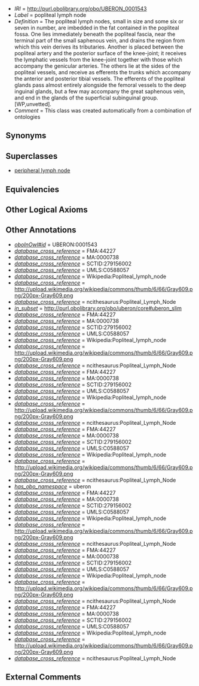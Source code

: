  * *IRI* = http://purl.obolibrary.org/obo/UBERON_0001543
 * *Label* = popliteal lymph node
 * *Definition* = The popliteal lymph nodes, small in size and some six or seven in number, are imbedded in the fat contained in the popliteal fossa. One lies immediately beneath the popliteal fascia, near the terminal part of the small saphenous vein, and drains the region from which this vein derives its tributaries. Another is placed between the popliteal artery and the posterior surface of the knee-joint; it receives the lymphatic vessels from the knee-joint together with those which accompany the genicular arteries. The others lie at the sides of the popliteal vessels, and receive as efferents the trunks which accompany the anterior and posterior tibial vessels. The efferents of the popliteal glands pass almost entirely alongside the femoral vessels to the deep inguinal glands, but a few may accompany the great saphenous vein, and end in the glands of the superficial subinguinal group. [WP,unvetted].
 * *Comment* = This class was created automatically from a combination of ontologies

## Synonyms


## Superclasses

 * [peripheral lymph node](../../UBERON/68/UBERON_0003968.md)

## Equivalencies


## Other Logical Axioms


## Other Annotations

 * *[oboInOwl#id](../../id/oboInOwl#id.md)* = UBERON:0001543
 * *[database_cross_reference](../../ef/oboInOwl#hasDbXref.md)* = FMA:44227
 * *[database_cross_reference](../../ef/oboInOwl#hasDbXref.md)* = MA:0000738
 * *[database_cross_reference](../../ef/oboInOwl#hasDbXref.md)* = SCTID:279156002
 * *[database_cross_reference](../../ef/oboInOwl#hasDbXref.md)* = UMLS:C0588057
 * *[database_cross_reference](../../ef/oboInOwl#hasDbXref.md)* = Wikipedia:Popliteal_lymph_node
 * *[database_cross_reference](../../ef/oboInOwl#hasDbXref.md)* = http://upload.wikimedia.org/wikipedia/commons/thumb/6/66/Gray609.png/200px-Gray609.png
 * *[database_cross_reference](../../ef/oboInOwl#hasDbXref.md)* = ncithesaurus:Popliteal_Lymph_Node
 * *[in_subset](../../et/oboInOwl#inSubset.md)* = http://purl.obolibrary.org/obo/uberon/core#uberon_slim
 * *[database_cross_reference](../../ef/oboInOwl#hasDbXref.md)* = FMA:44227
 * *[database_cross_reference](../../ef/oboInOwl#hasDbXref.md)* = MA:0000738
 * *[database_cross_reference](../../ef/oboInOwl#hasDbXref.md)* = SCTID:279156002
 * *[database_cross_reference](../../ef/oboInOwl#hasDbXref.md)* = UMLS:C0588057
 * *[database_cross_reference](../../ef/oboInOwl#hasDbXref.md)* = Wikipedia:Popliteal_lymph_node
 * *[database_cross_reference](../../ef/oboInOwl#hasDbXref.md)* = http://upload.wikimedia.org/wikipedia/commons/thumb/6/66/Gray609.png/200px-Gray609.png
 * *[database_cross_reference](../../ef/oboInOwl#hasDbXref.md)* = ncithesaurus:Popliteal_Lymph_Node
 * *[database_cross_reference](../../ef/oboInOwl#hasDbXref.md)* = FMA:44227
 * *[database_cross_reference](../../ef/oboInOwl#hasDbXref.md)* = MA:0000738
 * *[database_cross_reference](../../ef/oboInOwl#hasDbXref.md)* = SCTID:279156002
 * *[database_cross_reference](../../ef/oboInOwl#hasDbXref.md)* = UMLS:C0588057
 * *[database_cross_reference](../../ef/oboInOwl#hasDbXref.md)* = Wikipedia:Popliteal_lymph_node
 * *[database_cross_reference](../../ef/oboInOwl#hasDbXref.md)* = http://upload.wikimedia.org/wikipedia/commons/thumb/6/66/Gray609.png/200px-Gray609.png
 * *[database_cross_reference](../../ef/oboInOwl#hasDbXref.md)* = ncithesaurus:Popliteal_Lymph_Node
 * *[database_cross_reference](../../ef/oboInOwl#hasDbXref.md)* = FMA:44227
 * *[database_cross_reference](../../ef/oboInOwl#hasDbXref.md)* = MA:0000738
 * *[database_cross_reference](../../ef/oboInOwl#hasDbXref.md)* = SCTID:279156002
 * *[database_cross_reference](../../ef/oboInOwl#hasDbXref.md)* = UMLS:C0588057
 * *[database_cross_reference](../../ef/oboInOwl#hasDbXref.md)* = Wikipedia:Popliteal_lymph_node
 * *[database_cross_reference](../../ef/oboInOwl#hasDbXref.md)* = http://upload.wikimedia.org/wikipedia/commons/thumb/6/66/Gray609.png/200px-Gray609.png
 * *[database_cross_reference](../../ef/oboInOwl#hasDbXref.md)* = ncithesaurus:Popliteal_Lymph_Node
 * *[has_obo_namespace](../../ce/oboInOwl#hasOBONamespace.md)* = uberon
 * *[database_cross_reference](../../ef/oboInOwl#hasDbXref.md)* = FMA:44227
 * *[database_cross_reference](../../ef/oboInOwl#hasDbXref.md)* = MA:0000738
 * *[database_cross_reference](../../ef/oboInOwl#hasDbXref.md)* = SCTID:279156002
 * *[database_cross_reference](../../ef/oboInOwl#hasDbXref.md)* = UMLS:C0588057
 * *[database_cross_reference](../../ef/oboInOwl#hasDbXref.md)* = Wikipedia:Popliteal_lymph_node
 * *[database_cross_reference](../../ef/oboInOwl#hasDbXref.md)* = http://upload.wikimedia.org/wikipedia/commons/thumb/6/66/Gray609.png/200px-Gray609.png
 * *[database_cross_reference](../../ef/oboInOwl#hasDbXref.md)* = ncithesaurus:Popliteal_Lymph_Node
 * *[database_cross_reference](../../ef/oboInOwl#hasDbXref.md)* = FMA:44227
 * *[database_cross_reference](../../ef/oboInOwl#hasDbXref.md)* = MA:0000738
 * *[database_cross_reference](../../ef/oboInOwl#hasDbXref.md)* = SCTID:279156002
 * *[database_cross_reference](../../ef/oboInOwl#hasDbXref.md)* = UMLS:C0588057
 * *[database_cross_reference](../../ef/oboInOwl#hasDbXref.md)* = Wikipedia:Popliteal_lymph_node
 * *[database_cross_reference](../../ef/oboInOwl#hasDbXref.md)* = http://upload.wikimedia.org/wikipedia/commons/thumb/6/66/Gray609.png/200px-Gray609.png
 * *[database_cross_reference](../../ef/oboInOwl#hasDbXref.md)* = ncithesaurus:Popliteal_Lymph_Node
 * *[database_cross_reference](../../ef/oboInOwl#hasDbXref.md)* = FMA:44227
 * *[database_cross_reference](../../ef/oboInOwl#hasDbXref.md)* = MA:0000738
 * *[database_cross_reference](../../ef/oboInOwl#hasDbXref.md)* = SCTID:279156002
 * *[database_cross_reference](../../ef/oboInOwl#hasDbXref.md)* = UMLS:C0588057
 * *[database_cross_reference](../../ef/oboInOwl#hasDbXref.md)* = Wikipedia:Popliteal_lymph_node
 * *[database_cross_reference](../../ef/oboInOwl#hasDbXref.md)* = http://upload.wikimedia.org/wikipedia/commons/thumb/6/66/Gray609.png/200px-Gray609.png
 * *[database_cross_reference](../../ef/oboInOwl#hasDbXref.md)* = ncithesaurus:Popliteal_Lymph_Node

## External Comments

